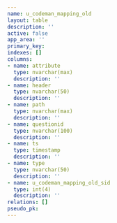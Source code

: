 ```yaml
---
name: u_codeman_mapping_old
layout: table
description: ''
active: false
app_area: ''
primary_key: 
indexes: []
columns:
- name: attribute
  type: nvarchar(max)
  description: ''
- name: header
  type: nvarchar(50)
  description: ''
- name: path
  type: nvarchar(max)
  description: ''
- name: questionid
  type: nvarchar(100)
  description: ''
- name: ts
  type: timestamp
  description: ''
- name: type
  type: nvarchar(50)
  description: ''
- name: u_codeman_mapping_old_sid
  type: int(4)
  description: ''
relations: []
pseudo_pk: 
---
```


